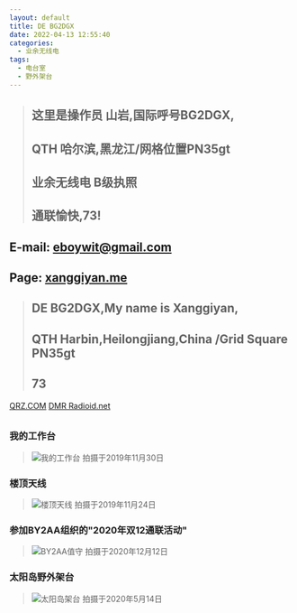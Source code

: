 ```yaml
---
layout: default
title: DE BG2DGX
date: 2022-04-13 12:55:40
categories:
  - 业余无线电
tags:
  - 电台室
  - 野外架台
---
```




> ## 这里是操作员 **山岩**,国际呼号**BG2DGX**,
> ## QTH 哈尔滨,黑龙江/网格位置PN35gt
> ## **业余无线电** **B**级执照
> ## 通联愉快,73!

## E-mail: <eboywit@gmail.com>
## Page: [xanggiyan.me](https://xanggiyan.me/about/)

> ## DE **BG2DGX**,My name is Xanggiyan,
> ## QTH Harbin,Heilongjiang,China /Grid Square PN35gt
> ## **73**

[QRZ.COM](https://www.qrz.com/lookup/bg2dgx)
[DMR Radioid.net](https://www.radioid.net/database/view?callsign=BG2DGX)

######


### 我的工作台  
> ![我的工作台](https://cdn.jsdelivr.net/gh/xanggiyan/img@main/20191139.jpg)
拍摄于2019年11月30日

### 楼顶天线
> ![楼顶天线](https://cdn.jsdelivr.net/gh/xanggiyan/img@main/20191124.jpg)
拍摄于2019年11月24日

### 参加BY2AA组织的"2020年双12通联活动"
> ![BY2AA值守](https://cdn.jsdelivr.net/gh/xanggiyan/img@main/20201212.jpg)
拍摄于2020年12月12日

### 太阳岛野外架台
> ![太阳岛架台](https://cdn.jsdelivr.net/gh/xanggiyan/img@main/20200514.jpg)
拍摄于2020年5月14日


